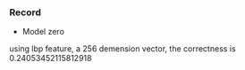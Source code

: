 
### Record

- Model zero

using lbp feature, a 256 demension vector, the correctness is 0.24053452115812918